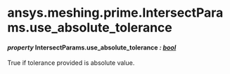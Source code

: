 # ansys.meshing.prime.IntersectParams.use_absolute_tolerance

#### *property* IntersectParams.use_absolute_tolerance *: [bool](https://docs.python.org/3.11/library/functions.html#bool)*

True if tolerance provided is absolute value.

<!-- !! processed by numpydoc !! -->
